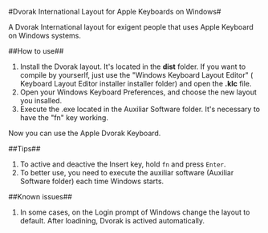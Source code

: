 #Dvorak International Layout for Apple Keyboards on Windows#

A Dvorak International layout for exigent people that uses Apple Keyboard on Windows systems.


##How to use##
1. Install the Dvorak layout. It's located in the **dist** folder. If you want to compile by yourserlf, just use the "Windows Keyboard Layout Editor" ( Keyboard Layout Editor installer installer folder) and open the **.klc** file.
2. Open your Windows Keyboard Preferences, and choose the new layout you insalled.
3. Execute the .exe located in the Auxiliar Software folder. It's necessary to have the "fn" key working.

Now you can use the Apple Dvorak Keyboard.

##Tips##
1. To active and deactive the Insert key, hold `fn` and press `Enter`.
2. To better use, you need to execute the auxiliar software (Auxiliar Software folder) each time Windows starts.

##Known issues##
1. In some cases, on the Login prompt of Windows change the layout to default. After loadining, Dvorak is actived automatically.


